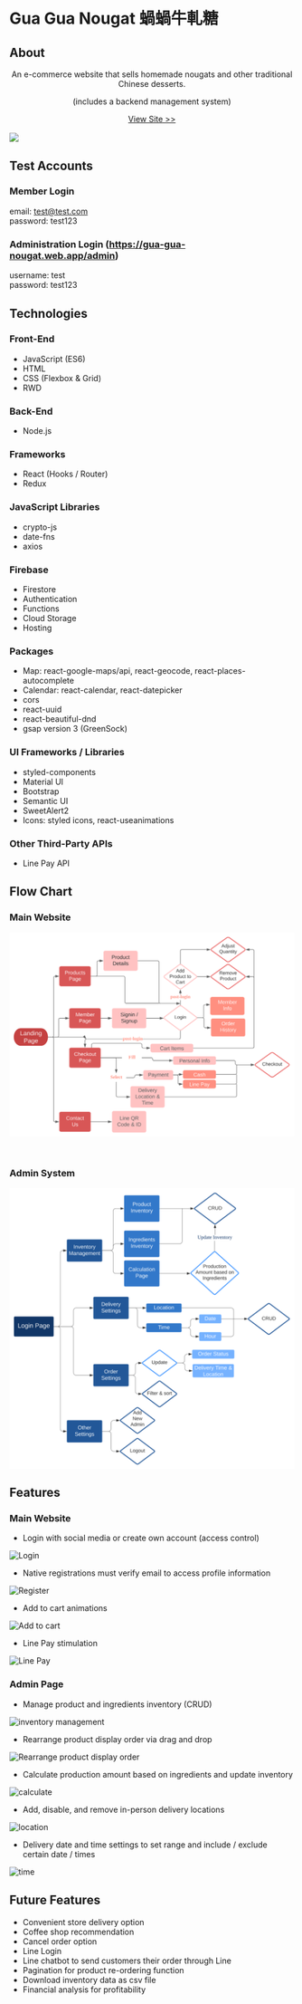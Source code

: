 # Gua Gua Nougat 蝸蝸牛軋糖

## About

<p align="center">
An e-commerce website that sells homemade nougats and other traditional Chinese desserts.
</p>
<p align="center">
 (includes a backend management system)
</p>

<p align="center">
<a href="https://gua-gua-nougat.web.app/" >View Site >></a>
</p>

<img src="./gifs/main.gif" align="center">

## Test Accounts

### Member Login

email: test@test.com\
password: test123

### Administration Login (https://gua-gua-nougat.web.app/admin)

username: test\
password: test123

## Technologies

### Front-End

- JavaScript (ES6)
- HTML
- CSS (Flexbox & Grid)
- RWD

### Back-End

- Node.js

### Frameworks

- React (Hooks / Router)
- Redux

### JavaScript Libraries

- crypto-js
- date-fns
- axios

### Firebase

- Firestore
- Authentication
- Functions
- Cloud Storage
- Hosting

### Packages

- Map: react-google-maps/api, react-geocode, react-places-autocomplete
- Calendar: react-calendar, react-datepicker
- cors
- react-uuid
- react-beautiful-dnd
- gsap version 3 (GreenSock)

### UI Frameworks / Libraries

- styled-components
- Material UI
- Bootstrap
- Semantic UI
- SweetAlert2
- Icons: styled icons, react-useanimations

### Other Third-Party APIs

- Line Pay API

## Flow Chart

### Main Website

<img src="./flow_charts/main_page.svg" align="center" />
<br/>

&nbsp;

### Admin System

<img src="./flow_charts/admin_page.svg" align="center" />

## Features

### Main Website

- Login with social media or create own account (access control)

![Login](./gifs/login.gif)

- Native registrations must verify email to access profile information

![Register](./gifs/register.gif)

- Add to cart animations

![Add to cart](./gifs/add_to_cart.gif)

- Line Pay stimulation

![Line Pay](./gifs/linepay.gif)

### Admin Page

- Manage product and ingredients inventory (CRUD)

![inventory management](./gifs/inventory.gif)

- Rearrange product display order via drag and drop

![Rearrange product display order](./gifs/order_products.gif)

- Calculate production amount based on ingredients and update inventory

![calculate](./gifs/calculate.gif)

- Add, disable, and remove in-person delivery locations

![location](./gifs/location.gif)

- Delivery date and time settings to set range and include / exclude certain date / times

![time](./gifs/time.gif)

## Future Features

- Convenient store delivery option
- Coffee shop recommendation
- Cancel order option
- Line Login
- Line chatbot to send customers their order through Line
- Pagination for product re-ordering function
- Download inventory data as csv file
- Financial analysis for profitability
